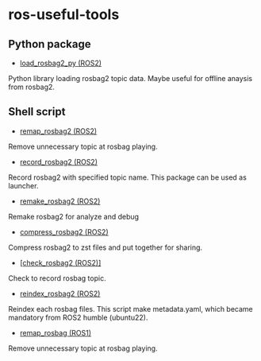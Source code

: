 # ros-useful-tools
## Python package

- [load_rosbag2_py (ROS2)](load_rosbag2_py/)

Python library loading rosbag2 topic data.
Maybe useful for offline anaysis from rosbag2.

## Shell script

- [remap_rosbag2 (ROS2)](remap_rosbag2/)

Remove unnecessary topic at rosbag playing.

- [record_rosbag2 (ROS2)](record_rosbag2/)

Record rosbag2 with specified topic name.
This package can be used as launcher.

- [remake_rosbag2 (ROS2)](remake_rosbag2/)

Remake rosbag2 for analyze and debug

- [compress_rosbag2 (ROS2)](compress_rosbag2/)

Compress rosbag2 to zst files and put together for sharing.

- [[check_rosbag2 (ROS2)]](check_rosbag2/)

Check to record rosbag topic.

- [reindex_rosbag2 (ROS2)](reindex_rosbag2/)

Reindex each rosbag files.
This script make metadata.yaml, which became mandatory from ROS2 humble (ubuntu22).

- [remap_rosbag (ROS1)](remap_rosbag/)

Remove unnecessary topic at rosbag playing.
